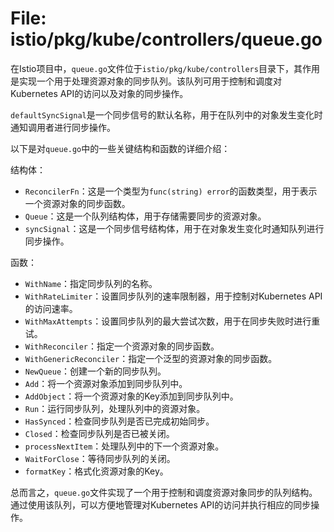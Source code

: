 # File: istio/pkg/kube/controllers/queue.go

在Istio项目中，`queue.go`文件位于`istio/pkg/kube/controllers`目录下，其作用是实现一个用于处理资源对象的同步队列。该队列可用于控制和调度对Kubernetes API的访问以及对象的同步操作。

`defaultSyncSignal`是一个同步信号的默认名称，用于在队列中的对象发生变化时通知调用者进行同步操作。

以下是对`queue.go`中的一些关键结构和函数的详细介绍：

结构体：
- `ReconcilerFn`：这是一个类型为`func(string) error`的函数类型，用于表示一个资源对象的同步函数。
- `Queue`：这是一个队列结构体，用于存储需要同步的资源对象。
- `syncSignal`：这是一个同步信号结构体，用于在对象发生变化时通知队列进行同步操作。

函数：
- `WithName`：指定同步队列的名称。
- `WithRateLimiter`：设置同步队列的速率限制器，用于控制对Kubernetes API的访问速率。
- `WithMaxAttempts`：设置同步队列的最大尝试次数，用于在同步失败时进行重试。
- `WithReconciler`：指定一个资源对象的同步函数。
- `WithGenericReconciler`：指定一个泛型的资源对象的同步函数。
- `NewQueue`：创建一个新的同步队列。
- `Add`：将一个资源对象添加到同步队列中。
- `AddObject`：将一个资源对象的Key添加到同步队列中。
- `Run`：运行同步队列，处理队列中的资源对象。
- `HasSynced`：检查同步队列是否已完成初始同步。
- `Closed`：检查同步队列是否已被关闭。
- `processNextItem`：处理队列中的下一个资源对象。
- `WaitForClose`：等待同步队列的关闭。
- `formatKey`：格式化资源对象的Key。

总而言之，`queue.go`文件实现了一个用于控制和调度资源对象同步的队列结构。通过使用该队列，可以方便地管理对Kubernetes API的访问并执行相应的同步操作。

